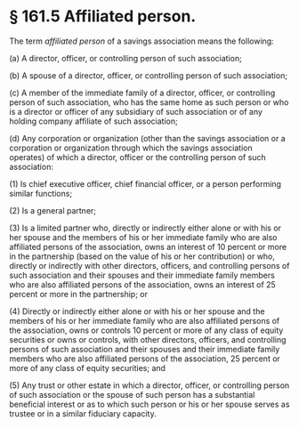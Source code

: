 # § 161.5   Affiliated person.

The term *affiliated person* of a savings association means the following:


(a) A director, officer, or controlling person of such association;


(b) A spouse of a director, officer, or controlling person of such association;


(c) A member of the immediate family of a director, officer, or controlling person of such association, who has the same home as such person or who is a director or officer of any subsidiary of such association or of any holding company affiliate of such association;


(d) Any corporation or organization (other than the savings association or a corporation or organization through which the savings association operates) of which a director, officer or the controlling person of such association:


(1) Is chief executive officer, chief financial officer, or a person performing similar functions;


(2) Is a general partner;


(3) Is a limited partner who, directly or indirectly either alone or with his or her spouse and the members of his or her immediate family who are also affiliated persons of the association, owns an interest of 10 percent or more in the partnership (based on the value of his or her contribution) or who, directly or indirectly with other directors, officers, and controlling persons of such association and their spouses and their immediate family members who are also affiliated persons of the association, owns an interest of 25 percent or more in the partnership; or


(4) Directly or indirectly either alone or with his or her spouse and the members of his or her immediate family who are also affiliated persons of the association, owns or controls 10 percent or more of any class of equity securities or owns or controls, with other directors, officers, and controlling persons of such association and their spouses and their immediate family members who are also affiliated persons of the association, 25 percent or more of any class of equity securities; and


(5) Any trust or other estate in which a director, officer, or controlling person of such association or the spouse of such person has a substantial beneficial interest or as to which such person or his or her spouse serves as trustee or in a similar fiduciary capacity.




